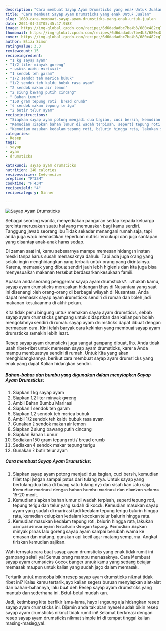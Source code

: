 ```yaml
---
description: "Cara membuat Sayap Ayam Drumsticks yang enak Untuk Jualan"
title: "Cara membuat Sayap Ayam Drumsticks yang enak Untuk Jualan"
slug: 1089-cara-membuat-sayap-ayam-drumsticks-yang-enak-untuk-jualan
date: 2021-04-23T05:45:47.958Z
image: https://img-global.cpcdn.com/recipes/6d6dadadbc7be4b3/680x482cq70/sayap-ayam-drumsticks-foto-resep-utama.jpg
thumbnail: https://img-global.cpcdn.com/recipes/6d6dadadbc7be4b3/680x482cq70/sayap-ayam-drumsticks-foto-resep-utama.jpg
cover: https://img-global.cpcdn.com/recipes/6d6dadadbc7be4b3/680x482cq70/sayap-ayam-drumsticks-foto-resep-utama.jpg
author: Eliza Simon
ratingvalue: 3.3
reviewcount: 15
recipeingredient:
- "1 kg sayap ayam"
- "1/2 liter minyak goreng"
- " Bahan Bumbu Marinasi"
- "1 sendok teh garam"
- "1/2 sendok teh merica bubuk"
- "1/2 sendok teh kaldu bubuk rasa ayam"
- "2 sendok makan air lemon"
- "2 siung bawang putih cincang"
- " Bahan Lumur"
- "150 gram tepung roti  bread crumb"
- "4 sendok makan tepung terigu"
- "2 butir telur ayam"
recipeinstructions:
- "Siapkan sayap ayam potong menjadi dua bagian, cuci bersih, kemudian fillet tapi jangan sampai putus dari tulang nya. Untuk sayap yang bertulang dua bisa di buang satu tulang nya dan sisah kan satu saja. Kemudian marinasi dengan bahan bumbu marinasi dan diamkan selama 15-20 menit."
- "Kemudian siapkan bahan lumur di wadah terpisah, seperti tepung roti, tepung terigu dan telur yang sudah di kocok. Kemudian masukan sayap ayam yang sudah di marinasi tadi kedalam tepung terigu balurin hingga rata, kemudian celupkan kedalam kocokan telur balurin hingga rata."
- "Kemudian masukan kedalam tepung roti, balurin hingga rata, lakukan sampai semua ayam terbalurin dengan tepung. Kemudian siapkan minyak panas lalu goreng sayap ayam sampai berubah warna ke emasan dan matang, gunakan api kecil agar matang sempurna. Angkat tiriskan kemudian sajikan."
categories:
- Resep
tags:
- sayap
- ayam
- drumsticks

katakunci: sayap ayam drumsticks 
nutrition: 248 calories
recipecuisine: Indonesian
preptime: "PT33M"
cooktime: "PT43M"
recipeyield: "4"
recipecategory: Dinner

---
```



![Sayap Ayam Drumsticks](https://img-global.cpcdn.com/recipes/6d6dadadbc7be4b3/680x482cq70/sayap-ayam-drumsticks-foto-resep-utama.jpg)

Sebagai seorang wanita, menyediakan panganan sedap kepada keluarga tercinta merupakan suatu hal yang memuaskan bagi kamu sendiri. Tanggung jawab seorang ibu Tidak sekadar menangani rumah saja, tapi anda juga wajib memastikan keperluan nutrisi tercukupi dan juga santapan yang disantap anak-anak harus sedap.

Di zaman  saat ini, kamu sebenarnya mampu memesan hidangan instan meski tanpa harus susah memasaknya dahulu. Tapi ada juga orang yang selalu ingin menghidangkan yang terbaik untuk orang yang dicintainya. Karena, memasak yang dibuat sendiri jauh lebih higienis dan kita juga bisa menyesuaikan makanan tersebut berdasarkan kesukaan famili. 



Apakah anda seorang penggemar sayap ayam drumsticks?. Tahukah kamu, sayap ayam drumsticks merupakan hidangan khas di Nusantara yang saat ini disenangi oleh orang-orang di berbagai wilayah di Nusantara. Anda dapat memasak sayap ayam drumsticks sendiri di rumah dan boleh jadi makanan kesukaanmu di akhir pekan.

Kita tidak perlu bingung untuk memakan sayap ayam drumsticks, sebab sayap ayam drumsticks gampang untuk didapatkan dan kalian pun boleh mengolahnya sendiri di rumah. sayap ayam drumsticks dapat dibuat dengan bermacam cara. Kini telah banyak cara kekinian yang membuat sayap ayam drumsticks semakin lebih lezat.

Resep sayap ayam drumsticks juga sangat gampang dibuat, lho. Anda tidak usah ribet-ribet untuk memesan sayap ayam drumsticks, karena Anda mampu membuatnya sendiri di rumah. Untuk Kita yang akan menghidangkannya, berikut cara membuat sayap ayam drumsticks yang enak yang dapat Kalian hidangkan sendiri.

<!--inarticleads1-->

##### Bahan-bahan dan bumbu yang digunakan dalam menyiapkan Sayap Ayam Drumsticks:

1. Siapkan 1 kg sayap ayam
1. Siapkan 1/2 liter minyak goreng
1. Ambil  Bahan Bumbu Marinasi
1. Siapkan 1 sendok teh garam
1. Siapkan 1/2 sendok teh merica bubuk
1. Ambil 1/2 sendok teh kaldu bubuk rasa ayam
1. Gunakan 2 sendok makan air lemon
1. Siapkan 2 siung bawang putih cincang
1. Siapkan  Bahan Lumur
1. Sediakan 150 gram tepung roti / bread crumb
1. Sediakan 4 sendok makan tepung terigu
1. Gunakan 2 butir telur ayam




<!--inarticleads2-->

##### Cara membuat Sayap Ayam Drumsticks:

1. Siapkan sayap ayam potong menjadi dua bagian, cuci bersih, kemudian fillet tapi jangan sampai putus dari tulang nya. Untuk sayap yang bertulang dua bisa di buang satu tulang nya dan sisah kan satu saja. Kemudian marinasi dengan bahan bumbu marinasi dan diamkan selama 15-20 menit.
1. Kemudian siapkan bahan lumur di wadah terpisah, seperti tepung roti, tepung terigu dan telur yang sudah di kocok. Kemudian masukan sayap ayam yang sudah di marinasi tadi kedalam tepung terigu balurin hingga rata, kemudian celupkan kedalam kocokan telur balurin hingga rata.
1. Kemudian masukan kedalam tepung roti, balurin hingga rata, lakukan sampai semua ayam terbalurin dengan tepung. Kemudian siapkan minyak panas lalu goreng sayap ayam sampai berubah warna ke emasan dan matang, gunakan api kecil agar matang sempurna. Angkat tiriskan kemudian sajikan.




Wah ternyata cara buat sayap ayam drumsticks yang enak tidak rumit ini gampang sekali ya! Semua orang mampu memasaknya. Cara Membuat sayap ayam drumsticks Cocok banget untuk kamu yang sedang belajar memasak maupun untuk kalian yang sudah jago dalam memasak.

Tertarik untuk mencoba bikin resep sayap ayam drumsticks nikmat tidak ribet ini? Kalau kamu tertarik, ayo kalian segera buruan menyiapkan alat-alat dan bahan-bahannya, lalu buat deh Resep sayap ayam drumsticks yang mantab dan sederhana ini. Betul-betul mudah kan. 

Jadi, ketimbang kita berfikir lama-lama, hayo langsung aja hidangkan resep sayap ayam drumsticks ini. Dijamin anda tak akan nyesel sudah bikin resep sayap ayam drumsticks nikmat tidak rumit ini! Selamat berkreasi dengan resep sayap ayam drumsticks nikmat simple ini di tempat tinggal kalian masing-masing,ya!.

